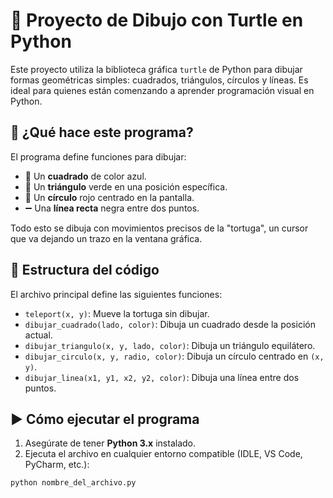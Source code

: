 # 🐢 Proyecto de Dibujo con Turtle en Python

Este proyecto utiliza la biblioteca gráfica `turtle` de Python para dibujar formas geométricas simples: cuadrados, triángulos, círculos y líneas. Es ideal para quienes están comenzando a aprender programación visual en Python.

## 🚀 ¿Qué hace este programa?

El programa define funciones para dibujar:

- 🔷 Un **cuadrado** de color azul.
- 🔺 Un **triángulo** verde en una posición específica.
- 🔴 Un **círculo** rojo centrado en la pantalla.
- ➖ Una **línea recta** negra entre dos puntos.

Todo esto se dibuja con movimientos precisos de la "tortuga", un cursor que va dejando un trazo en la ventana gráfica.

## 📁 Estructura del código

El archivo principal define las siguientes funciones:

- `teleport(x, y)`: Mueve la tortuga sin dibujar.
- `dibujar_cuadrado(lado, color)`: Dibuja un cuadrado desde la posición actual.
- `dibujar_triangulo(x, y, lado, color)`: Dibuja un triángulo equilátero.
- `dibujar_circulo(x, y, radio, color)`: Dibuja un círculo centrado en `(x, y)`.
- `dibujar_linea(x1, y1, x2, y2, color)`: Dibuja una línea entre dos puntos.

## ▶️ Cómo ejecutar el programa

1. Asegúrate de tener **Python 3.x** instalado.
2. Ejecuta el archivo en cualquier entorno compatible (IDLE, VS Code, PyCharm, etc.):

```bash
python nombre_del_archivo.py
